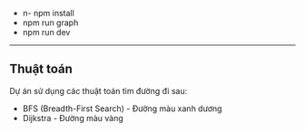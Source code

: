- n- npm install
- npm run graph
- npm run dev

---
## Thuật toán
Dự án sử dụng các thuật toán tìm đường đi sau:
- BFS (Breadth-First Search) - Đường màu xanh dương
- Dijkstra - Đường màu vàng

